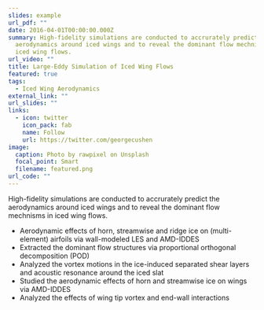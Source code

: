 ```yaml
---
slides: example
url_pdf: ""
date: 2016-04-01T00:00:00.000Z
summary: High-fidelity simulations are conducted to accrurately predict the
  aerodynamics around iced wings and to reveal the dominant flow mechnisms in
  iced wing flows.
url_video: ""
title: Large-Eddy Simulation of Iced Wing Flows
featured: true
tags:
  - Iced Wing Aerodynamics
external_link: ""
url_slides: ""
links:
  - icon: twitter
    icon_pack: fab
    name: Follow
    url: https://twitter.com/georgecushen
image:
  caption: Photo by rawpixel on Unsplash
  focal_point: Smart
  filename: featured.png
url_code: ""
---
```

High-fidelity simulations are conducted to accrurately predict the aerodynamics around iced wings and to reveal the dominant flow mechnisms in iced wing flows.

* Aerodynamic effects of horn, streamwise and ridge ice on (multi-element) airfoils via wall-modeled LES and AMD-IDDES
* Extracted the dominant flow structures via proportional orthogonal decomposition (POD)
* Analyzed the vortex motions in the ice-induced separated shear layers and acoustic resonance around the iced slat
* Studied the aerodynamic effects of horn and streamwise ice on wings via AMD-IDDES
* Analyzed the effects of wing tip vortex and end-wall interactions